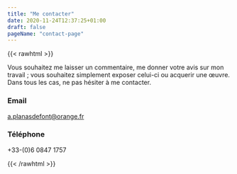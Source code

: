 ```yaml
---
title: "Me contacter"
date: 2020-11-24T12:37:25+01:00
draft: false
pageName: "contact-page"
---
```


{{< rawhtml >}}
<p class="margin-bottom-xl">Vous souhaitez me laisser un commentaire, me donner votre avis sur mon travail ; vous souhaitez simplement exposer celui-ci ou acquerir une œuvre. Dans tous les cas, ne pas hésiter à me contacter.</p>
<h3 class="margin-top-md margin-bottom-xxs">Email</h3>
<p><a href="mailto:a.planasdefont@orange.fr">a.planasdefont@orange.fr</a></p>
<h3 class="margin-top-md margin-bottom-xxs">Téléphone</h3>
<p>+33-(0)6 0847 1757</p>
{{< /rawhtml >}}